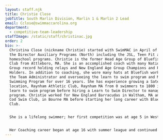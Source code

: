 ```yaml
---
layout: staff.njk
title: Christie Close
jobTitle: South Marlin Division, Marlin 1 & Marlin 2 Lead
email: Cclose@swimmaccarolina.org
department:
  - competitive-team-leadership
staffImage: /static/staff/christinac.jpg
order: 2
bio: >-
  Christina Close (nickname Christie) started with SwimMAC in April of 2023 as
  the Director Auxiliary Programs (North) including the JSL, Teen Fit and
  homeschool programs. Christie is the former Head Age Group of Bluefish Swim
  Club from Attleboro, MA. She is an accomplished coach with many National Age
  Group record holding relays and New England Age Group Champions and Record
  Holders. In addition to coaching, she wore many hats at Bluefish working as
  the Team Administrator and overseeing the learn to swim program and Masters
  Swimming Program for over 16 years. She has experience growing a Satellite
  location, Raynham Athletic Club, Raynham MA from 0 swimmers to 1800 in the
  learn to swim program before hiring a Learn to Swim Director to manage the LTS
  program. Christie worked for New England Barracudas in Waltham, MA and Cape
  Cod Swim Club, in Bourne MA before starting her long career with Bluefish Swim
  Club. 


  She is a lifelong swimmer; her first competition was at age 5 in Westfield New Jersey at her own pre-competitive swim meet. She joined her first competitive summer league program at 8 and joined a USA Swimming program, Greenwich CT Sharks, when she was nine. She went on to swim at the prestigious DIII Kenyon College swimming powerhouse program but unfortunately only swam two seasons in the NCAA and had to hang up her goggles due to an injury following a car accident. 


  Her Coaching career began at age 16 with summer league and continued in college when she started working as a camp counselor for the University of Texas @ Austin Swim Camp. She had previously attended the swim camp as a swimmer for six summers, including two summers for over six weeks. She was honored to train with Eddie Reese, Richard Quick, and other amazing UT staff with their pro-group including one summer training alongside legendary distance swimmer Janet Evans.
---
```

